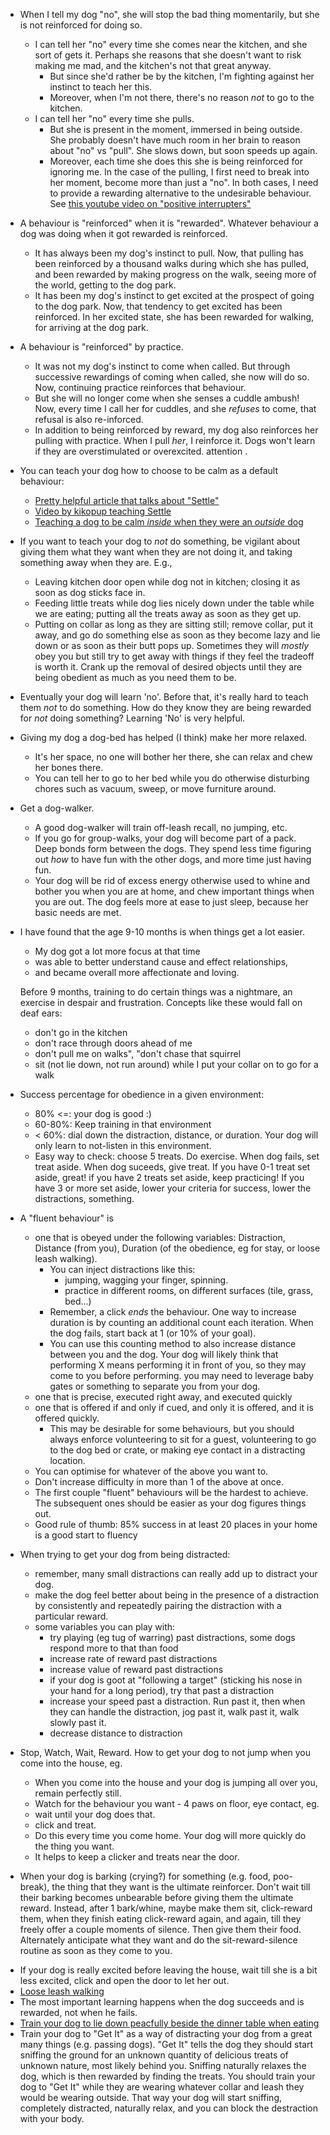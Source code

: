 - When I tell my dog "no", she will stop the bad thing momentarily, but she is
    not reinforced for doing so.
    - I can tell her "no" every time she comes near the kitchen, and she sort
        of gets it. Perhaps she reasons that she doesn't want to risk making me
        mad, and the kitchen's not that great anyway.
        - But since she'd rather be by the kitchen, I'm fighting against
            her instinct to teach her this.
        - Moreover, when I'm not there, there's no reason *not* to go to
            the kitchen.
    - I can tell her "no" every time she pulls.
        - But she is present in the moment, immersed in being outside. She
            probably doesn't have much room in her brain to reason about "no"
            vs "pull". She slows down, but soon speeds up again.
        - Moreover, each time she does this she is being reinforced for
            ignoring me.
    In the case of the pulling, I first need to break into her moment, become
    more than just a "no". In both cases, I need to provide a rewarding
    alternative to the undesirable behaviour.
    See [this youtube video on "positive interrupters"](https://www.youtube.com/watch?v=TBvPaqMZyo8)
- A behaviour is "reinforced" when it is "rewarded".  Whatever behaviour a dog
    was doing when it got rewarded is reinforced.
    - It has always been my dog's instinct to pull. Now, that pulling has been
        reinforced by a thousand walks during which she has pulled, and been
        rewarded by making progress on the walk, seeing more of the world,
        getting to the dog park.
    - It has been my dog's instinct to get excited at the prospect of going to
        the dog park. Now, that tendency to get excited has been reinforced. In
        her excited state, she has been rewarded for walking, for arriving at
        the dog park.
- A behaviour is "reinforced" by practice.
     - It was not my dog's instinct to come when called. But through successive
         rewardings of coming when called, she now will do so. Now, continuing
         practice reinforces that behaviour.
    - But she will no longer come when she senses a cuddle ambush! Now, every
        time I call her for cuddles, and she *refuses* to come, that refusal is
        also re-inforced.
    - In addition to being reinforced by reward, my dog also reinforces her
        pulling with practice. When I pull *her*, I reinforce it.
Dogs won't learn if they are overstimulated or overexcited. 
    attention .
- You can teach your dog how to choose to be calm as a default behaviour:
    - [Pretty helpful article that talks about "Settle"](http://yourdogsfriend.org/help/impulse-control/)
    - [Video by kikopup teaching Settle](https://www.youtube.com/watch?v=wesm2OpE_2c)
    - [Teaching a dog to be calm *inside* when they were an *outside* dog](http://dogmantics.com/teaching-a-dog-previously-kept-outside-to-be-calm-inside-the-house/)
- If you want to teach your dog to *not* do something, be vigilant about giving
    them what they want when they are not doing it, and taking something away
    when they are. E.g.,
    - Leaving kitchen door open while dog not in kitchen; closing it as soon as
      dog sticks face in.
    - Feeding little treats while dog lies nicely down under the table while we
        are eating; putting all the treats away as soon as they get up.
    - Putting on collar as long as they are sitting still; remove collar, put
        it away, and go do something else as soon as they become lazy and lie
        down or as soon as their butt pops up.
    Sometimes they will *mostly* obey you but still try to get away with things
    if they feel the tradeoff is worth it. Crank up the removal of desired objects
    until they are being obedient as much as you need them to be.
- Eventually your dog will learn 'no'. Before that, it's really hard to teach
    them *not* to do something. How do they know they are being rewarded for
    *not* doing something? Learning 'No' is very helpful.
- Giving my dog a dog-bed has helped (I think) make her more relaxed.
    - It's her space, no one will bother her there, she can relax and chew her
        bones there.
    - You can tell her to go to her bed while you do otherwise disturbing chores
        such as vacuum, sweep, or move furniture around.
- Get a dog-walker.
    - A good dog-walker will train off-leash recall, no jumping, etc.
    - If you go for group-walks, your dog will become part of a pack. Deep bonds form
        between the dogs. They spend less time figuring out *how*
        to have fun with the other dogs, and more time just having fun.
    - Your dog will be rid of excess energy otherwise used to whine and bother
        you when you are at home, and chew important things when you are out. The
        dog feels more at ease to just sleep, because her basic needs are met.
- I have found that the age 9-10 months is when things get a lot easier.
    - My dog got a lot more focus at that time
    - was able to better understand cause and effect relationships,
    - and became overall more affectionate and loving.

    Before 9 months, training to do certain things was a nightmare, an
    exercise in despair and frustration. Concepts like these would fall on deaf ears:
    - don't go in the kitchen
    - don't race through doors ahead of me
    - don't pull me on walks", "don't chase that squirrel
    - sit (not lie down, not run around) while I put your collar on to go for a walk
- Success percentage for obedience in a given environment:
    - 80% <=: your dog is good :)
    - 60-80%: Keep training in that environment
    - < 60%: dial down the distraction, distance, or duration. Your dog will
        only learn to not-listen in this environment.
    - Easy way to check: choose 5 treats. Do exercise. When dog fails, set
        treat aside. When dog suceeds, give treat. If you have 0-1 treat set
        aside, great! if you have 2 treats set aside, keep practicing! If you have 3 or
        more set aside, lower your criteria for success, lower the
        distractions, something.
- A "fluent behaviour" is
    - one that is obeyed under the following variables: Distraction, Distance
        (from you), Duration (of the obedience, eg for stay, or loose leash walking).
        - You can inject distractions like this:
            - jumping, wagging your finger, spinning.
            - practice in different rooms, on different surfaces (tile, grass, bed...)
        - Remember, a click *ends* the behaviour. One way to increase duration
            is by counting an additional count each iteration. When the dog
            fails, start back at 1 (or 10% of your goal).
        - You can use this counting  method to also increase distance between
            you and the dog. Your dog will likely think that performing X means
            performing it in front of you, so they may come to you before performing. you
            may need to leverage baby gates or something to separate you from your dog.
    - one that is precise, executed right away, and executed quickly
    - one that is offered if and only if cued, and only it is offered, and it
        is offered quickly.
        - This may be desirable for some behaviours, but you should always
            enforce volunteering to sit for a guest, volunteering to go to the
            dog bed or crate, or making eye contact in a distracting location.
    - You can optimise for whatever of the above you want to.
    - Don't increase difficulty in more than 1 of the above at once.
    - The first couple "fluent" behaviours will be the hardest to achieve. The
        subsequent ones should be easier as your dog figures things out.
    - Good rule of thumb: 85% success in at least 20 places in your home is a
        good start to fluency
- When trying to get your dog from being distracted:
    - remember, many small distractions can really add up to distract your dog.
    - make the dog feel better about being in the presence of a distraction by
        consistently and repeatedly pairing the distraction with a particular
        reward.
    - some variables you can play with:
        - try playing (eg tug of warring) past distractions, some dogs respond
            more to that than food
        - increase rate of reward past distractions
        - increase value of reward past distractions
        - if your dog is goot at "following a target" (sticking his nose in
            your hand for a long period), try that past a distraction
        - increase your speed past a distraction. Run past it, then when they
            can handle the distraction, jog past it, walk past it, walk slowly
            past it.
        - decrease distance to distraction
- Stop, Watch, Wait, Reward. How to get your dog to not jump when you come into the house, eg.
    - When you come into the house and your dog is jumping all over you, remain perfectly still.
    - Watch for the behaviour you want - 4 paws on floor, eye contact, eg.
    - wait until your dog does that.
    - click and treat.
    - Do this every time you come home. Your dog will more quickly do the thing you want.
    - It helps to keep a clicker and treats near the door.
- When your dog is barking (crying?) for something (e.g. food, poo-break), the
    thing that they want is the ultimate reinforcer. Don't wait till their
    barking becomes unbearable before giving them the ultimate reward. Instead,
    after 1 bark/whine, maybe make them sit,
    click-reward them, when they finish eating click-reward again, and again, till they
    freely offer a couple moments of silence. Then give them their food.
    Alternately  anticipate what they want and do the sit-reward-silence routine as
    soon as they come to you.
* If your dog is really excited before leaving the house, wait till she is a
    bit less excited, click and open the door to let her out.
* [Loose leash walking](http://www.clickertraining.com/node/541)
* The most important learning happens when the dog succeeds and is rewarded,
    not when he fails.
* [Train your dog to lie down peacfully beside the dinner table when
    eating](http://www.clickertraining.com/node/596)
* Train your dog to "Get It" as a way of distracting your dog from a great many
    things (e.g. passing dogs). "Get It" tells the dog they should start
    sniffing the ground for an unknown quantity of delicious treats of unknown
    nature, most likely behind you. Sniffing naturally relaxes the dog, which
    is then rewarded by finding the treats. You should train your dog to "Get
    It" while they are wearing whatever collar and leash they would be wearing
    outside. That way your dog will start sniffing, completely distracted,
    naturally relax, and you can block the destraction with your body.
